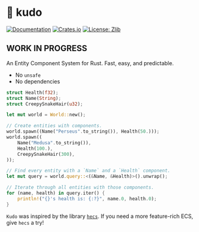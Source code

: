 # 👏 kudo

[![Documentation](https://docs.rs/kudo/badge.svg)](https://docs.rs/kudo/)
[![Crates.io](https://img.shields.io/crates/v/kudo.svg)](https://crates.io/crates/kudo)
[![License: Zlib](https://img.shields.io/badge/License-Zlib-lightgrey.svg)](https://opensource.org/licenses/Zlib)

## WORK IN PROGRESS

An Entity Component System for Rust. Fast, easy, and predictable.

* No `unsafe`
* No dependencies

```rust
struct Health(f32);
struct Name(String);
struct CreepySnakeHair(u32);

let mut world = World::new();

// Create entities with components.
world.spawn((Name("Perseus".to_string()), Health(50.)));
world.spawn((
    Name("Medusa".to_string()),
    Health(100.),
    CreepySnakeHair(300),
));

// Find every entity with a `Name` and a `Health` component.
let mut query = world.query::<(&Name, &Health)>().unwrap();

// Iterate through all entities with those components.
for (name, health) in query.iter() {
    println!("{}'s health is: {:?}", name.0, health.0);
}
```

`Kudo` was inspired by the library [`hecs`](https://github.com/Ralith/hecs). If you need a more feature-rich ECS, give `hecs` a try!
